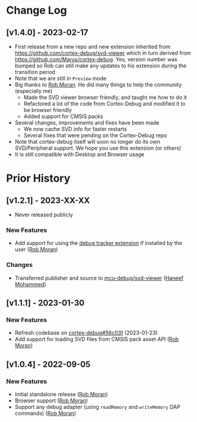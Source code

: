 # Change Log


## [v1.4.0] - 2023-02-17

- First release from a new repo and new extension inherited from https://github.com/cortex-debug/svd-viewer which in turn derived from https://github.com/Marus/cortex-debug. Yes, version number was bumped so Rob can still make any updates to his extension during the transition period
- Note that we are still in `Preview` mode
- Big thanks to [Rob Moran](https://github.com/cortex-debug/svd-viewer/commits?author=thegecko). He did many things to help the community (especially me)
  - Made the SVD viewer browser friendly, and taught me how to do it
  - Refactored a lot of the code from Cortex-Debug and modified it to be browser friendly
  - Added support for CMSIS packs
- Several changes, improvements and fixes have been made
  - We now cache SVD info for faster restarts
  - Several fixes that were pending on the Cortex-Debug repo
- Note that cortex-debug itself will soon no longer do its own SVD/Peripheral support. We hope you use this extension (or others)
- It is still compatible with Desktop and Browser usage

# Prior History

## [v1.2.1] - 2023-XX-XX
- Never released publicly

### New Features

- Add support for using the [debug tracker extension](https://github.com/mcu-debug/debug-tracker-vscode) if installed by the user ([Rob Moran](https://github.com/thegecko))

### Changes

- Transferred publisher and source to [mcu-debug/svd-viewer](https://github.com/mcu-debug/svd-viewer) ([Haneef Mohammed](https://github.com/haneefdm))

## [v1.1.1] - 2023-01-30

### New Features

- Refresh codebase on [cortex-debug#56c03f](https://github.com/Marus/cortex-debug/commit/056c03f01e008828e6527c571ef5c9adaf64083f) (2023-01-23)
- Add support for loading SVD files from CMSIS pack asset API ([Rob Moran](https://github.com/thegecko))

## [v1.0.4] - 2022-09-05

### New Features

- Initial standalone release ([Rob Moran](https://github.com/thegecko))
- Browser support ([Rob Moran](https://github.com/thegecko))
- Support any debug adapter (using `readMemory` and `writeMemory` DAP commands) ([Rob Moran](https://github.com/thegecko))
